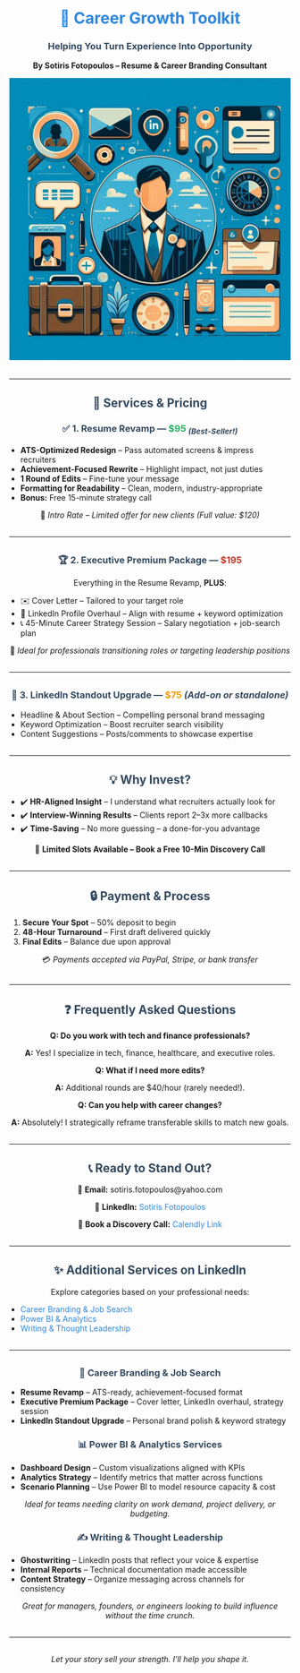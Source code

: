 <html lang="en">
<head>
  <script src="https://cmp.osano.com/q2764AyhhN/4e80b84c-1cbb-421a-81ea-c49021868285/osano.js"></script>
  <meta charset="UTF-8">
  <meta name="viewport" content="width=device-width, initial-scale=1.0">
  <meta name="description" content="Resume & Career Branding services by Sotiris Fotopoulos to help you land your dream job with an impactful resume.">
  <meta property="og:title" content="Career Growth Toolkit - Resume Services">
  <meta property="og:description" content="Helping you turn experience into opportunity with expert resume services.">
  <meta property="og:image" content="IMG_0268.jpeg">
  <meta property="og:url" content="https://sotiris-linkedin.github.io/resume-services/">
  <meta name="twitter:card" content="summary_large_image">
  <title>Career Growth Toolkit</title>
  <style>
    h1 { color: #2e86de; text-align: center; }
    h3, h2 { color: #34495e; text-align: center; }
    p { text-align: center; }
    ul { max-width: 700px; margin: 0 auto; padding-left: 20px; }
    hr { margin: 30px 0; }
    a { color: #2e86de; text-decoration: none; }
    a:hover { text-decoration: underline; }
  </style>
  <!-- Google tag (gtag.js) -->
  <script async src="https://www.googletagmanager.com/gtag/js?id=G-JCDKK74QZV"></script>
  <script>
    window.dataLayer = window.dataLayer || [];
    function gtag(){dataLayer.push(arguments);}
    gtag('js', new Date());
    gtag('config', 'G-JCDKK74QZV');
  </script>
</head>
<body>
  <h1>💼 Career Growth Toolkit</h1>
  <h3>Helping You Turn Experience Into Opportunity</h3>
  <p><b>By Sotiris Fotopoulos – Resume & Career Branding Consultant</b></p>
  <p>
    <img src="IMG_0268.jpeg" alt="Career Branding Visual" width="600" />
  </p>

  <hr>

  <h2>🚀 Services & Pricing</h2>

  <h3>✅ 1. Resume Revamp — <span style="color:#27ae60;">$95</span> <sub><i>(Best-Seller!)</i></sub></h3>
  <ul>
    <li><b>ATS-Optimized Redesign</b> – Pass automated screens & impress recruiters</li>
    <li><b>Achievement-Focused Rewrite</b> – Highlight impact, not just duties</li>
    <li><b>1 Round of Edits</b> – Fine-tune your message</li>
    <li><b>Formatting for Readability</b> – Clean, modern, industry-appropriate</li>
    <li><b>Bonus:</b> Free 15-minute strategy call</li>
  </ul>
  <p>🔹 <i>Intro Rate – Limited offer for new clients (Full value: $120)</i></p>

  <hr>

  <h3>🏆 2. Executive Premium Package — <span style="color:#c0392b;">$195</span></h3>
  <p>Everything in the Resume Revamp, <b>PLUS</b>:</p>
  <ul>
    <li>✉️ Cover Letter – Tailored to your target role</li>
    <li>🔗 LinkedIn Profile Overhaul – Align with resume + keyword optimization</li>
    <li>📞 45-Minute Career Strategy Session – Salary negotiation + job-search plan</li>
  </ul>
  <p>🔹 <i>Ideal for professionals transitioning roles or targeting leadership positions</i></p>

  <hr>

  <h3>🔗 3. LinkedIn Standout Upgrade — <span style="color:#f39c12;">$75</span> <i>(Add-on or standalone)</i></h3>
  <ul>
    <li>Headline & About Section – Compelling personal brand messaging</li>
    <li>Keyword Optimization – Boost recruiter search visibility</li>
    <li>Content Suggestions – Posts/comments to showcase expertise</li>
  </ul>

  <hr>

  <h2>💡 Why Invest?</h2>
  <ul>
    <li>✔️ <b>HR-Aligned Insight</b> – I understand what recruiters actually look for</li>
    <li>✔️ <b>Interview-Winning Results</b> – Clients report 2–3x more callbacks</li>
    <li>✔️ <b>Time-Saving</b> – No more guessing – a done-for-you advantage</li>
  </ul>
  <p>🎯 <b>Limited Slots Available – Book a Free 10-Min Discovery Call</b></p>

  <hr>

  <h2>🔒 Payment & Process</h2>
  <ol>
    <li><b>Secure Your Spot</b> – 50% deposit to begin</li>
    <li><b>48-Hour Turnaround</b> – First draft delivered quickly</li>
    <li><b>Final Edits</b> – Balance due upon approval</li>
  </ol>
  <p>💳 <i>Payments accepted via PayPal, Stripe, or bank transfer</i></p>

  <hr>

  <h2>❓ Frequently Asked Questions</h2>
  <p><b>Q: Do you work with tech and finance professionals?</b></p>
  <p><b>A:</b> Yes! I specialize in tech, finance, healthcare, and executive roles.</p>
  <p><b>Q: What if I need more edits?</b></p>
  <p><b>A:</b> Additional rounds are $40/hour (rarely needed!).</p>
  <p><b>Q: Can you help with career changes?</b></p>
  <p><b>A:</b> Absolutely! I strategically reframe transferable skills to match new goals.</p>

  <hr>

  <h2>📞 Ready to Stand Out?</h2>
  <p>📧 <b>Email:</b> sotiris.fotopoulos@yahoo.com</p>
  <p>🔗 <b>LinkedIn:</b> <a href="https://www.linkedin.com/in/sotiris-fotopoulos/">Sotiris Fotopoulos</a></p>
  <p>📅 <b>Book a Discovery Call:</b> <a href="https://calendly.com/sotirios-fotopoulos-xkkm/request-for-services">Calendly Link</a></p>

  <hr>

  <h2>✨ Additional Services on LinkedIn</h2>
  <p>Explore categories based on your professional needs:</p>
  <ul>
    <li><a href="#career-services">Career Branding & Job Search</a></li>
    <li><a href="#data-services">Power BI & Analytics</a></li>
    <li><a href="#writing-services">Writing & Thought Leadership</a></li>
  </ul>

  <hr>

  <h3 id="career-services">💼 Career Branding & Job Search</h3>
  <ul>
    <li><b>Resume Revamp</b> – ATS-ready, achievement-focused format</li>
    <li><b>Executive Premium Package</b> – Cover letter, LinkedIn overhaul, strategy session</li>
    <li><b>LinkedIn Standout Upgrade</b> – Personal brand polish & keyword strategy</li>
  </ul>

  <h3 id="data-services">📊 Power BI & Analytics Services</h3>
  <ul>
    <li><b>Dashboard Design</b> – Custom visualizations aligned with KPIs</li>
    <li><b>Analytics Strategy</b> – Identify metrics that matter across functions</li>
    <li><b>Scenario Planning</b> – Use Power BI to model resource capacity & cost</li>
  </ul>
  <p><i>Ideal for teams needing clarity on work demand, project delivery, or budgeting.</i></p>

  <h3 id="writing-services">✍️ Writing & Thought Leadership</h3>
  <ul>
    <li><b>Ghostwriting</b> – LinkedIn posts that reflect your voice & expertise</li>
    <li><b>Internal Reports</b> – Technical documentation made accessible</li>
    <li><b>Content Strategy</b> – Organize messaging across channels for consistency</li>
  </ul>
  <p><i>Great for managers, founders, or engineers looking to build influence without the time crunch.</i></p>

  <hr>

  <p align="center"><i>Let your story sell your strength. I’ll help you shape it.</i></p>

  <!-- Cookie Consent -->
  <script type="text/javascript" src="https://cdn.cookielaw.org/consent/2/uk/consent.js"></script>
  <script type="text/javascript">
    window.addEventListener("load", function() {
      CookieConsent.init({
        "notice_banner_type": "simple",
        "consent_type": "explicit",
        "privacy_policy_link": "https://cmp.osano.com/q2764AyhhN/4e80b84c-1cbb-421a-81ea-c49021868285/osano.js",
        "location": "bottom",
        "cookie_expiration_days": 30
      });
    });
  </script>
</body>
</html>
